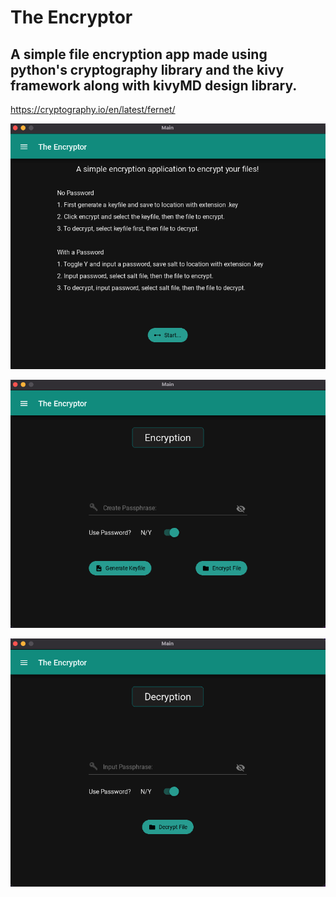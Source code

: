 # The Encryptor

## A simple file encryption app made using python's cryptography library and the kivy framework along with kivyMD design library.

https://cryptography.io/en/latest/fernet/

![main_page.png](file_encryptor/assets/main_page.png)

![encrypt_page.png](file_encryptor/assets/encrypt_page.png)

![decrypt_page.png](file_encryptor/assets/decrypt_page.png)